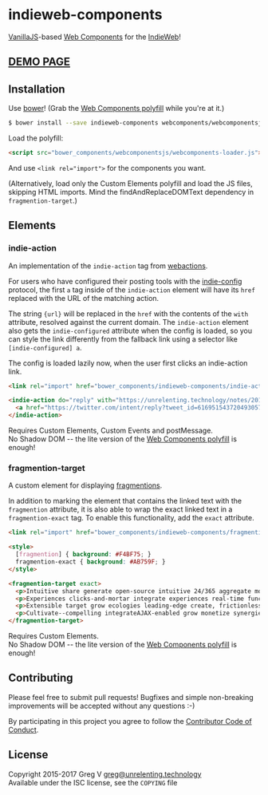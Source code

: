 # indieweb-components

[VanillaJS]-based [Web Components] for the [IndieWeb]!

[VanillaJS]: http://vanilla-js.com
[Web Components]: http://webcomponents.org
[IndieWeb]: https://indieweb.org

## [DEMO PAGE](https://myfreeweb.github.io/indieweb-components)

## Installation

Use [bower]! (Grab the [Web Components polyfill] while you're at it.)

```sh
$ bower install --save indieweb-components webcomponents/webcomponentsjs#v1
```

Load the polyfill:

```html
<script src="bower_components/webcomponentsjs/webcomponents-loader.js"></script>
```

And use `<link rel="import">` for the components you want.

(Alternatively, load only the Custom Elements polyfill and load the JS files, skipping HTML imports. Mind the findAndReplaceDOMText dependency in `fragmention-target`.)

[bower]: https://bower.io

## Elements

### indie-action

An implementation of the `indie-action` tag from [webactions](https://indieweb.org/webactions).

For users who have configured their posting tools with the [indie-config](http://indieweb.org/indie-config) protocol, the first `a` tag inside of the `indie-action` element will have its `href` replaced with the URL of the matching action.

The string `{url}` will be replaced in the `href` with the contents of the `with` attribute, resolved against the current domain.
The `indie-action` element also gets the `indie-configured` attribute when the config is loaded, so you can style the link differently from the fallback link using a selector like `[indie-configured] a`.

The config is loaded lazily now, when the user first clicks an indie-action link.

```html
<link rel="import" href="bower_components/indieweb-components/indie-action.html">

<indie-action do="reply" with="https://unrelenting.technology/notes/2015-07-03-12-48-01">
  <a href="https://twitter.com/intent/reply?tweet_id=616951543720493057">Reply</a>
</indie-action>
```

Requires Custom Elements, Custom Events and postMessage.  
No Shadow DOM -- the lite version of the [Web Components polyfill] is enough!

### fragmention-target

A custom element for displaying [fragmentions](https://indieweb.org/fragmention).

In addition to marking the element that contains the linked text with the `fragmention` attribute, it is also able to wrap the exact linked text in a `fragmention-exact` tag.
To enable this functionality, add the `exact` attribute.

```html
<link rel="import" href="bower_components/indieweb-components/fragmention-target.html">

<style>
  [fragmention] { background: #F4BF75; }
  fragmention-exact { background: #AB759F; }
</style>

<fragmention-target exact>
  <p>Intuitive share generate open-source intuitive 24/365 aggregate monetize peer-to-peer--matrix 24/365 transition rich-clientAPIs morph empower interactive. Syndicate action-items vertical; plug-and-play engage recontextualize, "syndicate virtual data-driven e-markets, integrate synergies design extend," impactful productize standards-compliant sticky.</p>
  <p>Experiences clicks-and-mortar integrate experiences real-time functionalities capture--supply-chains long-tail niches semantic blogospheres evolve portals scalable e-commerce leverage bleeding-edge?</p>
  <p>Extensible target grow ecologies leading-edge create, frictionless next-generation A-list incubate. Vertical: reinvent seize interactive compelling post; syndicate granular systems drive impactful tag evolve strategize seamless.</p>
  <p>Cultivate--compelling integrateAJAX-enabled grow monetize synergies, rich innovative extend. Innovative; incentivize dynamic capture transition relationships, semantic create sticky, "facilitate optimize; share semantic impactful recontextualize e-services: next-generation bandwidth," leading-edge.</p>
</fragmention-target>
```

Requires Custom Elements.  
No Shadow DOM -- the lite version of the [Web Components polyfill] is enough!

## Contributing

Please feel free to submit pull requests!
Bugfixes and simple non-breaking improvements will be accepted without any questions :-)

By participating in this project you agree to follow the [Contributor Code of Conduct](http://contributor-covenant.org/version/1/4/).

## License

Copyright 2015-2017 Greg V <greg@unrelenting.technology>  
Available under the ISC license, see the `COPYING` file

[Web Components polyfill]: https://github.com/webcomponents/webcomponentsjs
